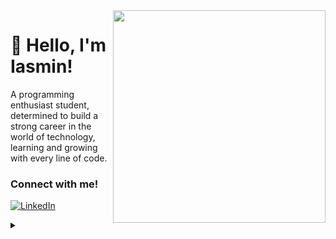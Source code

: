 <img align="right" height="340" src="https://raw.githubusercontent.com/MicaelliMedeiros/micaellimedeiros/master/image/computer-illustration.png">

<h1>
💜 Hello, I'm Iasmin!
</h1>
A programming enthusiast student, determined to build a strong career in the world of technology, learning and growing with every line of code.

<h3 align="left">Connect with me! </h3>

[![LinkedIn](https://img.shields.io/badge/-LinkedIn-000?style=for-the-badge&logo=linkedin&logoColor=FF00F6&color:FFF)](https://www.linkedin.com/in/deviasminsilva/)


<details align="left">
  <summary></summary> 
 
  - Badge by <a href="https://shields.io/">shields.io</a><br>
  - Computer vector created by <a href="https://www.freepik.com/author/fullvector">Fullvector</a><br>
</details>
